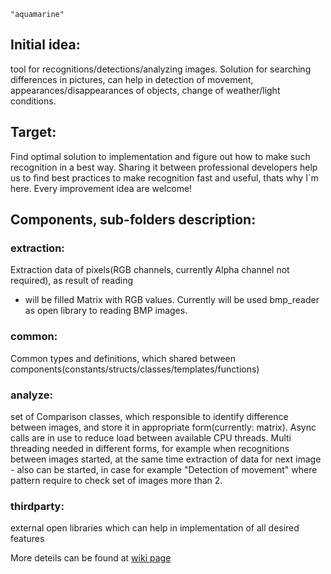 ` "aquamarine" `

## Initial idea:

tool for recognitions/detections/analyzing images. Solution for searching differences in pictures, 
can help in detection of movement, appearances/disappearances of objects, change of weather/light 
conditions.

## Target: 
Find optimal solution to implementation and figure out how to make such recognition in a best way. 
Sharing it between professional developers help us to find best practices to make recognition fast 
and useful, thats why I`m here. Every improvement idea are welcome!

## Components, sub-folders description:

### extraction:
Extraction data of pixels(RGB channels, currently Alpha channel not required), as result of reading 
- will be filled Matrix with RGB values. Currently will be used bmp_reader as open library to reading 
BMP images.

### common:
Common types and definitions, which shared between components(constants/structs/classes/templates/functions)

### analyze:
set of Comparison classes, which responsible to identify difference between images, and store it in 
appropriate form(currently: matrix). 
Async calls are in use to reduce load between available CPU threads. Multi threading needed in different 
forms, for example when recognitions between images started, at the same time extraction of data for next 
image - also can be started, in case for example "Detection of movement" where pattern require to check 
set of images more than 2.

### thirdparty:
external open libraries which can help in implementation of all desired features

More deteils can be found at [wiki page](https://github.com/containers/image/blob/master/vendor.conf)
